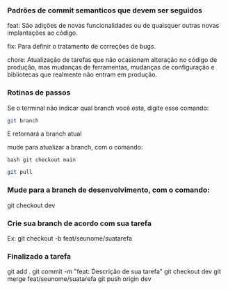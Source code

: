 ### Padrões de commit semanticos que devem ser seguidos

feat: São adições de novas funcionalidades ou de quaisquer outras novas implantações ao código.

fix: Para definir o tratamento de correções de bugs.

chore: Atualização de tarefas que não ocasionam alteração no código de produção, mas mudanças de ferramentas, mudanças de configuração e bibliotecas que realmente não entram em produção.

### Rotinas de passos

Se o terminal não indicar qual branch você está, digite esse comando:

```bash
git branch
```

E retornará a branch atual

mude para atualizar a branch, com o comando:

```bash git checkout main```

```bash
git pull
```

### Mude para a branch de desenvolvimento, com o comando:

git checkout dev

### Crie sua branch de acordo com sua tarefa

Ex: git checkout -b feat/seunome/suatarefa

### Finalizado a tarefa

git add .
git commit -m "feat: Descrição de sua tarefa"
git checkout dev
git merge feat/seunome/suatarefa
git push origin dev
